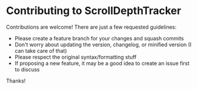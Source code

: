 # Contributing to ScrollDepthTracker

Contributions are welcome! There are just a few requested guidelines:

* Please create a feature branch for your changes and squash commits
* Don't worry about updating the version, changelog, or minified version (I can take care of that)
* Please respect the original syntax/formatting stuff
* If proposing a new feature, it may be a good idea to create an issue first to discuss

Thanks!